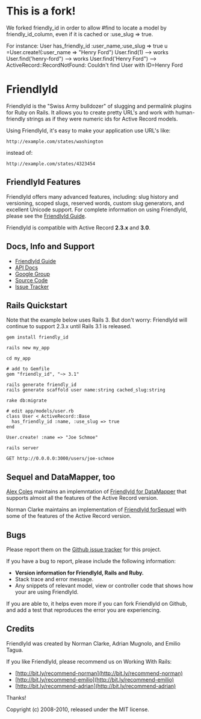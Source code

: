# This is a fork!
We forked friendly_id in order to allow #find
to locate a model by friendly_id_column,
even if it is cached or :use_slug => true.

For instance:
    User has_friendly_id :user_name,:use_slug => true
    u =User.create!(:user_name => "Henry Ford")
    User.find(1) --> works
    User.find('henry-ford") --> works
    User.find('Henry Ford") --> ActiveRecord::RecordNotFound: Couldn't find User with ID=Henry Ford

# FriendlyId

FriendlyId is the "Swiss Army bulldozer" of slugging and permalink plugins for
Ruby on Rails. It allows you to create pretty URL's and work with
human-friendly strings as if they were numeric ids for Active Record models.

Using FriendlyId, it's easy to make your application use URL's like:

    http://example.com/states/washington

instead of:

    http://example.com/states/4323454

## FriendlyId Features

FriendlyId offers many advanced features, including: slug history and
versioning, scoped slugs, reserved words, custom slug generators, and
excellent Unicode support. For complete information on using FriendlyId,
please see the [FriendlyId Guide](http://norman.github.com/friendly_id/file.Guide.html).

FriendlyId is compatible with Active Record **2.3.x** and **3.0**.

## Docs, Info and Support

* [FriendlyId Guide](http://norman.github.com/friendly_id/file.Guide.html)
* [API Docs](http://norman.github.com/friendly_id)
* [Google Group](http://groups.google.com/group/friendly_id)
* [Source Code](http://github.com/norman/friendly_id/)
* [Issue Tracker](http://github.com/norman/friendly_id/issues)

## Rails Quickstart

Note that the example below uses Rails 3. But don't worry: FriendlyId will
continue to support 2.3.x until Rails 3.1 is released.

    gem install friendly_id

    rails new my_app

    cd my_app

    # add to Gemfile
    gem "friendly_id", "~> 3.1"

    rails generate friendly_id
    rails generate scaffold user name:string cached_slug:string

    rake db:migrate

    # edit app/models/user.rb
    class User < ActiveRecord::Base
      has_friendly_id :name, :use_slug => true
    end

    User.create! :name => "Joe Schmoe"

    rails server

    GET http://0.0.0.0:3000/users/joe-schmoe

## Sequel and DataMapper, too

[Alex Coles](http://github.com/myabc) maintains an implemntation of
[FriendlyId for DataMapper](http://github.com/myabc/friendly_id_datamapper) that supports almost
all the features of the Active Record version.

Norman Clarke maintains an implementation of
[FriendlyId forSequel](http://github.com/norman/friendly_id_sequel) with some of the features
of the Active Record version.

## Bugs

Please report them on the [Github issue tracker](http://github.com/norman/friendly_id/issues)
for this project.

If you have a bug to report, please include the following information:

* **Version information for FriendlyId, Rails and Ruby.**
* Stack trace and error message.
* Any snippets of relevant model, view or controller code that shows how your
  are using FriendlyId.

If you are able to, it helps even more if you can fork FriendlyId on Github,
and add a test that reproduces the error you are experiencing.

## Credits

FriendlyId was created by Norman Clarke, Adrian Mugnolo, and Emilio Tagua.

If you like FriendlyId, please recommend us on Working With Rails:

* [http://bit.ly/recommend-norman](http://bit.ly/recommend-norman)
* [http://bit.ly/recommend-emilio](http://bit.ly/recommend-emilio)
* [http://bit.ly/recommend-adrian](http://bit.ly/recommend-adrian)

Thanks!

Copyright (c) 2008-2010, released under the MIT license.
